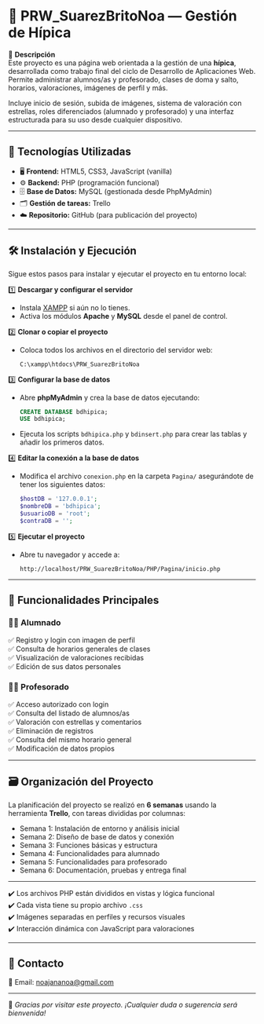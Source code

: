 # 🐴 PRW_SuarezBritoNoa — Gestión de Hípica

📌 **Descripción**  
Este proyecto es una página web orientada a la gestión de una **hípica**, desarrollada como trabajo final del ciclo de Desarrollo de Aplicaciones Web.  
Permite administrar alumnos/as y profesorado, clases de doma y salto, horarios, valoraciones, imágenes de perfil y más.

Incluye inicio de sesión, subida de imágenes, sistema de valoración con estrellas, roles diferenciados (alumnado y profesorado) y una interfaz estructurada para su uso desde cualquier dispositivo.

---

## 🚀 Tecnologías Utilizadas
- 🖥 **Frontend:** HTML5, CSS3, JavaScript (vanilla)
- ⚙️ **Backend:** PHP (programación funcional)
- 🗄 **Base de Datos:** MySQL (gestionada desde PhpMyAdmin)
- 🗂 **Gestión de tareas:** Trello
- ☁️ **Repositorio:** GitHub (para publicación del proyecto)

---

## 🛠 Instalación y Ejecución
Sigue estos pasos para instalar y ejecutar el proyecto en tu entorno local:

1️⃣ **Descargar y configurar el servidor**  
   - Instala [XAMPP](https://www.apachefriends.org/es/index.html) si aún no lo tienes.  
   - Activa los módulos **Apache** y **MySQL** desde el panel de control.

2️⃣ **Clonar o copiar el proyecto**  
   - Coloca todos los archivos en el directorio del servidor web:  
     ```
     C:\xampp\htdocs\PRW_SuarezBritoNoa
     ```

3️⃣ **Configurar la base de datos**  
   - Abre **phpMyAdmin** y crea la base de datos ejecutando:  
     ```sql
     CREATE DATABASE bdhipica;
     USE bdhipica;
     ```
   - Ejecuta los scripts `bdhipica.php` y `bdinsert.php` para crear las tablas y añadir los primeros datos.

4️⃣ **Editar la conexión a la base de datos**  
   - Modifica el archivo `conexion.php` en la carpeta `Pagina/` asegurándote de tener los siguientes datos:
     ```php
     $hostDB = '127.0.0.1';
     $nombreDB = 'bdhipica';
     $usuarioDB = 'root';
     $contraDB = '';
     ```

5️⃣ **Ejecutar el proyecto**  
   - Abre tu navegador y accede a:
     ```
     http://localhost/PRW_SuarezBritoNoa/PHP/Pagina/inicio.php
     ```

---

## 📌 Funcionalidades Principales

### 🧍‍♀️ Alumnado
✅ Registro y login con imagen de perfil  
✅ Consulta de horarios generales de clases  
✅ Visualización de valoraciones recibidas  
✅ Edición de sus datos personales  

### 👨‍🏫 Profesorado
✅ Acceso autorizado con login  
✅ Consulta del listado de alumnos/as  
✅ Valoración con estrellas y comentarios  
✅ Eliminación de registros  
✅ Consulta del mismo horario general  
✅ Modificación de datos propios  

---

## 🗃️ Organización del Proyecto

La planificación del proyecto se realizó en **6 semanas** usando la herramienta **Trello**, con tareas divididas por columnas:

- Semana 1: Instalación de entorno y análisis inicial  
- Semana 2: Diseño de base de datos y conexión  
- Semana 3: Funciones básicas y estructura  
- Semana 4: Funcionalidades para alumnado  
- Semana 5: Funcionalidades para profesorado  
- Semana 6: Documentación, pruebas y entrega final  

---

✔️ Los archivos PHP están divididos en vistas y lógica funcional  
✔️ Cada vista tiene su propio archivo `.css`  
✔️ Imágenes separadas en perfiles y recursos visuales  
✔️ Interacción dinámica con JavaScript para valoraciones

---

## 📨 Contacto

📧 Email: [noajananoa@gmail.com](mailto:noajananoa@gmail.com)

---

🚀 _Gracias por visitar este proyecto. ¡Cualquier duda o sugerencia será bienvenida!_  


